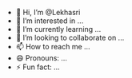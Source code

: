 - 👋 Hi, I’m @Lekhasri
- 👀 I’m interested in ...
- 🌱 I’m currently learning ...
- 💞️ I’m looking to collaborate on ...
- 📫 How to reach me ...
- 😄 Pronouns: ...
- ⚡ Fun fact: ...

<!---
Lekhasre/Lekhasre is a ✨ special ✨ repository because its `README.md` (this file) appears on your GitHub profile.
You can click the Preview link to take a look at your changes.
--->
